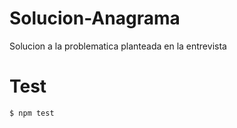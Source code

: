 # Solucion-Anagrama
Solucion a la problematica planteada en la entrevista

# Test

``` $ npm test ```
